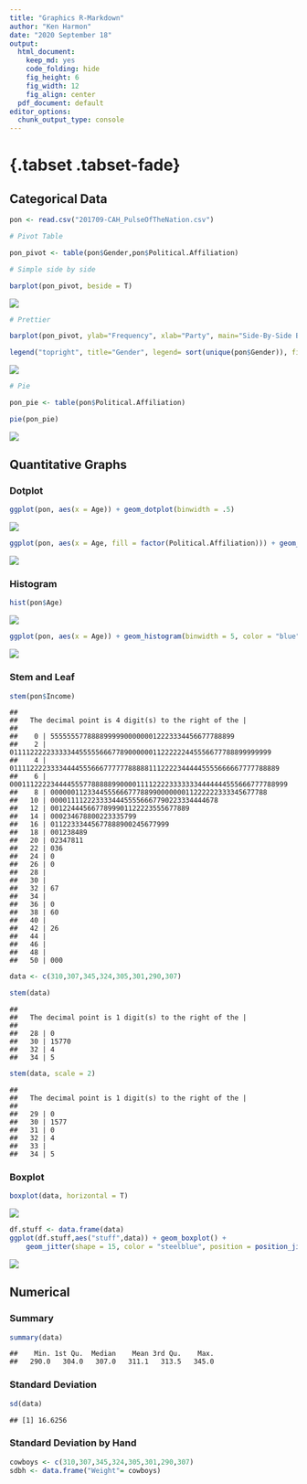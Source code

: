 ```yaml
---
title: "Graphics R-Markdown"
author: "Ken Harmon"
date: "2020 September 18"
output:
  html_document:
    keep_md: yes
    code_folding: hide
    fig_height: 6
    fig_width: 12
    fig_align: center
  pdf_document: default
editor_options:
  chunk_output_type: console
---
```


# {.tabset .tabset-fade}







## Categorical Data


```r
pon <- read.csv("201709-CAH_PulseOfTheNation.csv")

# Pivot Table

pon_pivot <- table(pon$Gender,pon$Political.Affiliation)

# Simple side by side

barplot(pon_pivot, beside = T)
```

![](Graphics_files/figure-html/unnamed-chunk-2-1.png)<!-- -->

```r
# Prettier

barplot(pon_pivot, ylab="Frequency", xlab="Party", main="Side-By-Side Bar Chart", col=c("blue", "pink", "purple" , "green" ), beside=T, width=.3)

legend("topright", title="Gender", legend= sort(unique(pon$Gender)), fill =c("blue", "pink", "purple" , "green" ), box.lty=0)
```

![](Graphics_files/figure-html/unnamed-chunk-2-2.png)<!-- -->

```r
# Pie

pon_pie <- table(pon$Political.Affiliation)

pie(pon_pie)
```

![](Graphics_files/figure-html/unnamed-chunk-2-3.png)<!-- -->

## Quantitative Graphs

### Dotplot


```r
ggplot(pon, aes(x = Age)) + geom_dotplot(binwidth = .5)
```

![](Graphics_files/figure-html/unnamed-chunk-3-1.png)<!-- -->

```r
ggplot(pon, aes(x = Age, fill = factor(Political.Affiliation))) + geom_dotplot(binwidth = .8)
```

![](Graphics_files/figure-html/unnamed-chunk-3-2.png)<!-- -->

### Histogram


```r
hist(pon$Age)
```

![](Graphics_files/figure-html/unnamed-chunk-4-1.png)<!-- -->

```r
ggplot(pon, aes(x = Age)) + geom_histogram(binwidth = 5, color = "blue")
```

![](Graphics_files/figure-html/unnamed-chunk-4-2.png)<!-- -->

### Stem and Leaf


```r
stem(pon$Income)
```

```
## 
##   The decimal point is 4 digit(s) to the right of the |
## 
##    0 | 555555577888899999000000012223334456677788899
##    2 | 0111122222333334455555666778900000011222222445556677788899999999
##    4 | 011112222333344445556667777778888811122223444445555666667777788889
##    6 | 00011122223444455577888889900001111222233333334444444555666777788999
##    8 | 00000011233445556667778899000000011222222333345677788
##   10 | 00001111222333344455556667790223334444678
##   12 | 0012244456677899901122223555677889
##   14 | 000234678800223335799
##   16 | 01122333445677888900245677999
##   18 | 001238489
##   20 | 02347811
##   22 | 036
##   24 | 0
##   26 | 0
##   28 | 
##   30 | 
##   32 | 67
##   34 | 
##   36 | 0
##   38 | 60
##   40 | 
##   42 | 26
##   44 | 
##   46 | 
##   48 | 
##   50 | 000
```


```r
data <- c(310,307,345,324,305,301,290,307)

stem(data)
```

```
## 
##   The decimal point is 1 digit(s) to the right of the |
## 
##   28 | 0
##   30 | 15770
##   32 | 4
##   34 | 5
```

```r
stem(data, scale = 2)
```

```
## 
##   The decimal point is 1 digit(s) to the right of the |
## 
##   29 | 0
##   30 | 1577
##   31 | 0
##   32 | 4
##   33 | 
##   34 | 5
```

### Boxplot


```r
boxplot(data, horizontal = T)
```

![](Graphics_files/figure-html/unnamed-chunk-7-1.png)<!-- -->

```r
df.stuff <- data.frame(data)
ggplot(df.stuff,aes("stuff",data)) + geom_boxplot() +
    geom_jitter(shape = 15, color = "steelblue", position = position_jitter(width = 0.21)) + coord_flip()
```

![](Graphics_files/figure-html/unnamed-chunk-7-2.png)<!-- -->

## Numerical

### Summary


```r
summary(data)
```

```
##    Min. 1st Qu.  Median    Mean 3rd Qu.    Max. 
##   290.0   304.0   307.0   311.1   313.5   345.0
```

### Standard Deviation


```r
sd(data)
```

```
## [1] 16.6256
```


### Standard Deviation by Hand


```r
cowboys <- c(310,307,345,324,305,301,290,307)
sdbh <- data.frame("Weight"= cowboys)
```



